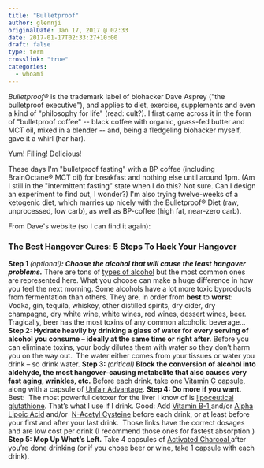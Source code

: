 ```yaml
---
title: "Bulletproof"
author: glennji
originalDate: Jan 17, 2017 @ 02:33
date: 2017-01-17T02:33:27+10:00
draft: false
type: term
crosslink: "true"
categories:
  - whoami
---
```

<em>Bulletproof® </em>is the trademark label of biohacker Dave Asprey ("the bulletproof executive"), and applies to diet, exercise, supplements and even a kind of "philosophy for life" (read: cult?). I first came across it in the form of "bulletproof coffee" -- black coffee with organic, grass-fed butter and MCT oil, mixed in a blender -- and, being a fledgeling biohacker myself, gave it a whirl (har har).

Yum! Filling! Delicious!

These days I'm "bulletproof fasting" with a BP coffee (including BrainOctane® MCT oil) for breakfast and nothing else until around 1pm. (Am I still in the "intermittent fasting" state when I do this? Not sure. Can I design an experiment to find out, I wonder?) I'm also trying twelve-weeks of a ketogenic diet, which marries up nicely with the Bulletproof® Diet (raw, unprocessed, low carb), as well as BP-coffee (high fat, near-zero carb).

From Dave's website (so I can find it again):
<h3><strong>The Best Hangover Cures: 5 Steps To Hack Your Hangover</strong></h3>
<strong>Step 1 </strong><em>(optional)</em><strong><em>: Choose the alcohol that will cause the least hangover problems.</em></strong>
There are tons of <a href="http://en.wikipedia.org/wiki/List_of_alcoholic_beverages">types of alcohol</a> but the most common ones are represented here. What you choose can make a huge difference in how you feel the next morning. Some alcohols have a lot more toxic byproducts from fermentation than others. They are, in order from <strong>best</strong> to <strong>worst</strong>: <span id="more-49"></span>Vodka, gin, tequila, whiskey, other distilled spirits, dry cider, dry champagne, dry white wine, white wines, red wines, dessert wines, beer.
Tragically, beer has the most toxins of any common alcoholic beverage…
<strong>Step 2: </strong><strong>Hydrate heavily by drinking a glass of water for every serving of alcohol you consume – ideally at the same time or right after.</strong>
Before you can eliminate toxins, your body dilutes them with water so they don’t harm you on the way out.  The water either comes from your tissues or water you drink – so drink water.
<strong>Step 3:</strong><strong> </strong><em>(critical)</em><strong> </strong><strong>Block the conversion of alcohol into aldehyde, the most hangover-causing metabolite that also causes very fast aging, wrinkles, etc.</strong>
Before each drink, take one <a href="http://www.amazon.com/gp/product/B001G7QG1S?ie=UTF8&amp;tag=wwwbetterbaby-20&amp;linkCode=as2&amp;camp=1789&amp;creative=390957&amp;creativeASIN=B001G7QG1S">Vitamin C capsule</a>, along with a capsule of <a href="http://www.bulletproof.com/unfair-advantage-30-ampules-net-contents-120-ml">Unfair Advantage</a>.
<strong>Step 4: Do more if you want.</strong>
Best:  The most powerful detoxer for the liver I know of is <a href="http://www.bulletproof.com/glutathione-force-orange-spice-net-wt-1-35-fl-oz">lipoceutical glutathione</a>. That’s what I use if I drink.
Good: Add <a href="http://www.amazon.com/gp/product/B00014FT9W?ie=UTF8&amp;tag=wwwbetterbaby-20&amp;linkCode=as2&amp;camp=1789&amp;creative=390957&amp;creativeASIN=B00014FT9W">Vitamin B-1 </a>and/or <a href="http://www.amazon.com/gp/product/B0013OXBH6?ie=UTF8&amp;tag=wwwbetterbaby-20&amp;linkCode=as2&amp;camp=1789&amp;creative=390957&amp;creativeASIN=B0013OXBH6">Alpha Lipoic Acid</a> and/or  <a href="http://www.amazon.com/gp/product/B0013OUQ3S?ie=UTF8&amp;tag=wwwbetterbaby-20&amp;linkCode=as2&amp;camp=1789&amp;creative=390957&amp;creativeASIN=B0013OUQ3S">N-Acetyl Cysteine</a> before each drink, or at least before your first and after your last drink.  Those links have the correct dosages and are low cost per drink (I recommend those ones for fastest absorption.)
<strong>Step 5: Mop Up What’s Left.</strong>
Take 4 capsules of <a href="http://www.amazon.com/gp/product/B001G7R2WK?ie=UTF8&amp;tag=wwwbetterbaby-20&amp;linkCode=as2&amp;camp=1789&amp;creative=390957&amp;creativeASIN=B001G7R2WK">Activated Charcoal </a>after you’re done drinking (or if you chose beer or wine, take 1 capsule with each drink).
